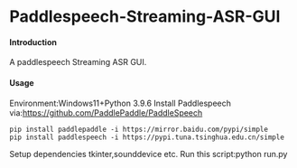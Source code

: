 # Paddlespeech-Streaming-ASR-GUI

#### Introduction

A paddlespeech Streaming ASR GUI.

#### Usage
Environment:Windows11+Python 3.9.6
Install Paddlespeech via:https://github.com/PaddlePaddle/PaddleSpeech
```
pip install paddlepaddle -i https://mirror.baidu.com/pypi/simple
pip install paddlespeech -i https://pypi.tuna.tsinghua.edu.cn/simple
```
Setup dependencies tkinter,sounddevice etc.
Run this script:python run.py
